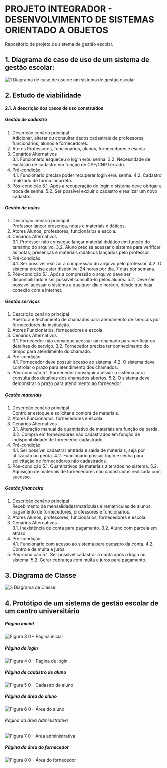# PROJETO INTEGRADOR - DESENVOLVIMENTO DE SISTEMAS ORIENTADO A OBJETOS

Repositório de projeto de sistema de gestão escolar.

## 1. Diagrama de caso de uso de um sistema de gestão escolar:

![1  Diagrama de caso de uso de um sistema de gestão escolar](https://github.com/Leocmgb/PROJETO-INTEGRADOR-DESENVOLVIMENTO-DE-SISTEMAS-ORIENTADO-A-OBJETOS-/assets/103227890/cc30c1f4-5070-442f-a596-c1ce231bbc28)


## 2. Estudo de viabilidade 
 
#### 2.1.	A descrição dos casos de uso construídos 
 
##### Gestão de cadastro 
1.	Descrição cenário principal  
Adicionar, alterar ou consultar dados cadastrais de professores, funcionários, alunos e fornecedores. 
2.	Atores 
Professores, funcionários, alunos, fornecedores e escola 
3.	Cenários Alternativos  
3.1.	Funcionário esqueceu o login e/ou senha. 
3.2.	Necessidade de exclusão de cadastro em função de CPF/CNPJ errado. 
4.	Pré-condição  
4.1.	Funcionário precisa poder recuperar login e/ou senha. 
4.2.	Cadastro realizado de forma incorreta. 
5.	Pós-condição 
5.1.	Após a recuperação do login o sistema deve obrigar a troca de senha. 
5.2.	Ser possível excluir o cadastro e realizar um novo cadastro. 
 
##### Gestão de aulas  
1.	Descrição cenário principal  
Professor lançar presença, notas e materiais didáticos. 
2.	Atores 
Alunos, professores, funcionários e escola. 
3.	Cenários Alternativos  
3.1.	Professor não consegue lançar material didático em função do tamanho do arquivo. 
3.2.	Aluno precisa acessar o sistema para verificar as notas, presenças e materiais didáticos lançados pelo professor. 
4.	Pré-condição  
4.1.	Ser possível realizar a compressão do arquivo pelo professor. 
4.2.	O sistema precisa estar disponível 24 horas por dia, 7 dias por semana. 
5.	Pós-condição 
5.1.	Após a compressão o arquivo deve ser disponibilizado e ser possível consultá-lo pelos alunos. 
5.2.	Deve ser possível acessar o sistema a qualquer dia e horário, desde que haja conexão com a internet. 
 
##### Gestão serviços 
1.	Descrição cenário principal  
Abertura e fechamento de chamados para atendimento de serviços por fornecedores da instituição. 
2.	Atores 
Funcionários, fornecedores e escola. 
3.	Cenários Alternativos  
3.1.	Fornecedor não consegue acessar um chamado para verificar os detalhes do serviço. 
3.2.	Fornecedor precisa ter conhecimento do tempo para atendimento do chamado. 
4.	Pré-condição  
4.1.	Fornecedor deve possuir acesso ao sistema. 
4.2.	O sistema deve controlar o prazo para atendimento dos chamados. 
5.	Pós-condição 
5.1.	Fornecedor conseguir acessar o sistema para consulta dos detalhes dos chamados abertos. 
5.2.	O sistema deve demonstrar o prazo para atendimento ao fornecedor. 
 
##### Gestão materiais 
1.	Descrição cenário principal  
Controlar estoque e solicitar a compra de materiais. 
2.	Atores 
Funcionários, fornecedores e escola. 
3.	Cenários Alternativos  
3.1.	Alteração manual de quantitativo de materiais em função de perda. 
3.2.	Compra em fornecedores não cadastrados em função de indisponibilidade de fornecedor cadastrado. 
4.	Pré-condição  
4.1.	Ser possível cadastrar entrada e saída de materiais, seja por utilização ou perda. 
4.2.	Funcionário possuir login e senha para solicitação de fornecedores não cadastrados. 
5.	Pós-condição 
5.1.	Quantitativos de materiais alterados no sistema. 
5.2.	Aquisição de materiais de fornecedores não cadastrados realizada com sucesso. 
 
 
##### Gestão financeira 
1.	Descrição cenário principal  
Recebimento de mensalidades/matrículas e rematrículas de alunos, pagamento de fornecedores, professores e funcionários. 
2.	Atores 
Alunos, professores, funcionários, fornecedores e escola. 
3.	Cenários Alternativos  
3.1.	Inexistência de conta para pagamento. 
3.2.	Aluno com parcela em atraso. 
4.	Pré-condição  
4.1.	Funcionário com acesso ao sistema para cadastro da conta. 
4.2.	Controle de multa e juros. 
5.	Pós-condição 
5.1.	Ser possível cadastrar a conta após o login no sistema. 
5.2.	Gerar cobrança com multa e juros para pagamento.


## 3. Diagrama de Classe 

![3  Diagrama de Classe](https://github.com/Leocmgb/PROJETO-INTEGRADOR-DESENVOLVIMENTO-DE-SISTEMAS-ORIENTADO-A-OBJETOS-/assets/103227890/32ce9c18-070a-472d-9138-f23c417667a4)

## 4.  Protótipo de um sistema de gestão escolar de um centro universitário

##### Página inicial

![Figura 3 0 – Página inicial](https://github.com/Leocmgb/PROJETO-INTEGRADOR-DESENVOLVIMENTO-DE-SISTEMAS-ORIENTADO-A-OBJETOS-/assets/103227890/63af62bb-5810-459c-9849-64d7fdb9df57)

##### Página de login

![Figura 4 0 – Página de login](https://github.com/Leocmgb/PROJETO-INTEGRADOR-DESENVOLVIMENTO-DE-SISTEMAS-ORIENTADO-A-OBJETOS-/assets/103227890/ed647901-bcb0-4f60-885f-de6401475ded)

##### Página de cadastro de aluno

![Figura 5 0 – Cadastro de aluno](https://github.com/Leocmgb/PROJETO-INTEGRADOR-DESENVOLVIMENTO-DE-SISTEMAS-ORIENTADO-A-OBJETOS-/assets/103227890/235c0d09-5197-4abd-9235-cca0b7e471cd)

##### Página de área do aluno

![Figura 6 0 – Área do aluno](https://github.com/Leocmgb/PROJETO-INTEGRADOR-DESENVOLVIMENTO-DE-SISTEMAS-ORIENTADO-A-OBJETOS-/assets/103227890/89ceefe9-2392-407f-bd8d-020fee24238e)

###### Página da área Administrativa

![Figura 7 0 – Área administrativa](https://github.com/Leocmgb/PROJETO-INTEGRADOR-DESENVOLVIMENTO-DE-SISTEMAS-ORIENTADO-A-OBJETOS-/assets/103227890/bd6a0175-11cc-4dd9-8471-87c3e23527ff)

##### Página da área do fornecedor

![Figura 8 0 – Área do fornecedor](https://github.com/Leocmgb/PROJETO-INTEGRADOR-DESENVOLVIMENTO-DE-SISTEMAS-ORIENTADO-A-OBJETOS-/assets/103227890/5f8f937c-58d6-48e0-ac94-977f41aeea63)
